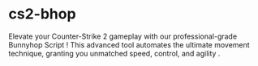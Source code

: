 # cs2-bhop
Elevate your Counter-Strike 2 gameplay with our professional-grade Bunnyhop Script ! This advanced tool automates the ultimate movement technique, granting you unmatched speed, control, and agility .
